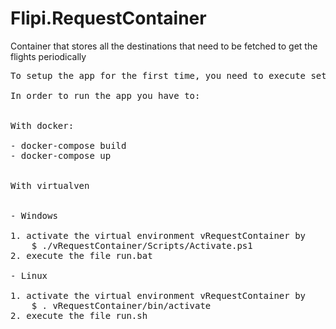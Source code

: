 # Flipi.RequestContainer
Container that stores all the destinations that need to be fetched to get the flights periodically

<pre>
To setup the app for the first time, you need to execute setup.ps1 in windows or setup.sh in linux

In order to run the app you have to:


With docker:

- docker-compose build
- docker-compose up


With virtualven


- Windows

1. activate the virtual environment vRequestContainer by
    $ ./vRequestContainer/Scripts/Activate.ps1
2. execute the file run.bat

- Linux

1. activate the virtual environment vRequestContainer by
    $ . vRequestContainer/bin/activate
2. execute the file run.sh

</pre>
